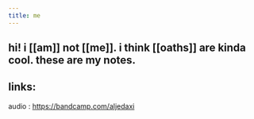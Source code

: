 ```yaml
---
title: me
---
```


## hi! i [[am]] not [[me]]. i think [[oaths]] are kinda cool. these are my notes.
## links:

audio
: https://bandcamp.com/aljedaxi
